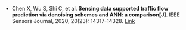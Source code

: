 * Chen X, Wu S, Shi C, et al. <b>Sensing data supported traffic flow prediction via denoising schemes and ANN: a comparison[J]</b>. IEEE Sensors Journal, 2020, 20(23): 14317-14328. [Link](https://ieeexplore.ieee.org/abstract/document/9134714/)